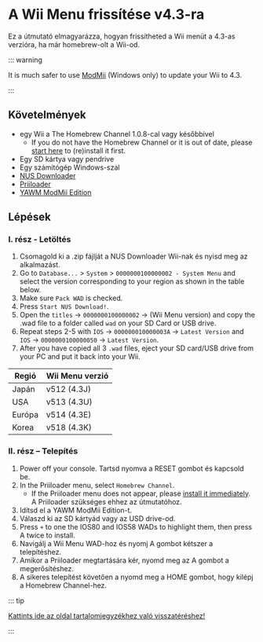 # A Wii Menu frissítése v4.3-ra

Ez a útmutató elmagyarázza, hogyan frissítheted a Wii menüt a 4.3-as verzióra, ha már homebrew-olt a Wii-od.

::: warning

It is much safer to use [ModMii](modmii) (Windows only) to update your Wii to 4.3.

:::

## Követelmények

- egy Wii a The Homebrew Channel 1.0.8-cal vagy későbbivel
  - If you do not have the Homebrew Channel or it is out of date, please [start here](get-started) to (re)install it first.
- Egy SD kártya vagy pendrive
- Egy számítógép Windows-szal
- [NUS Downloader](https://github.com/WiiDatabase/nusdownloader/releases/latest)
- [Priiloader](priiloader)
- [YAWM ModMii Edition](https://oscwii.org/library/app/yawmme)

## Lépések

### I. rész - Letöltés

1. Csomagold ki a .zip fájlját a NUS Downloader Wii-nak és nyisd meg az alkalmazást.
2. Go to `Database...` > `System` > `0000000100000002 - System Menu` and select the version corresponding to your region as shown in the table below.
3. Make sure `Pack WAD` is checked.
4. Press `Start NUS Download!`.
5. Open the `titles` -> `0000000100000002` -> (Wii Menu version) and copy the .wad file to a folder called `wad` on your SD Card or USB drive.
6. Repeat steps 2-5 with `IOS` -> `000000010000003A` -> `Latest Version` and `IOS` -> `0000000100000050` -> `Latest Version`.
7. After you have copied all 3 `.wad` files, eject your SD card/USB drive from your PC and put it back into your Wii.

| Regió  | Wii Menu verzió                                |
| ------ | ---------------------------------------------- |
| Japán  | v512 (4.3J) |
| USA    | v513 (4.3U) |
| Európa | v514 (4.3E) |
| Korea  | v518 (4.3K) |

### II. rész – Telepítés

1. Power off your console. Tartsd nyomva a RESET gombot és kapcsold be.
2. In the Priiloader menu, select `Homebrew Channel`.
   - If the Priiloader menu does not appear, please [install it immediately](priiloader). A Priiloader szükséges ehhez az útmutatóhoz.
3. Idítsd el a YAWM ModMii Edition-t.
4. Válaszd ki az SD kártyád vagy az USD drive-od.
5. Press `+` to one the IOS80 and IOS58 WADs to highlight them, then press A twice to install.
6. Navigálj a Wii Menu WAD-hoz és nyomj A gombot kétszer a telepítéshez.
7. Amikor a Priiloader megtartására kér, nyomd meg az A gombot a megerősítéshez.
8. A sikeres telepítést követően a nyomd meg a HOME gombot, hogy kilépj a Homebrew Channel-hez.

::: tip

[Kattints ide az oldal tartalomjegyzékhez való visszatéréshez!](site-navigation)

:::
